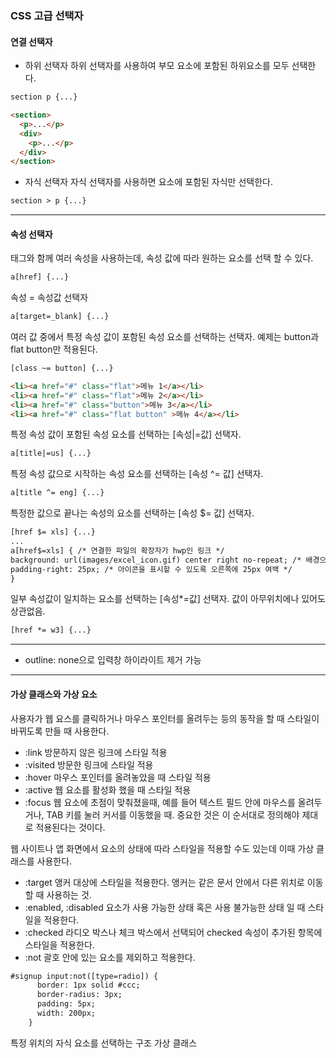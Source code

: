 ### CSS 고급 선택자
#### 연결 선택자
* 하위 선택자
하위 선택자를 사용하여 부모 요소에 포함된 하위요소를 모두 선택한다.
```html
section p {...}

<section>
  <p>...</p>
  <div>
    <p>...</p>
  </div>
</section>
```
* 자식 선택자
자식 선택자를 사용하면 요소에 포함된 자식만 선택한다.
```html
section > p {...}
```
---
#### 속성 선택자
태그와 함께 여러 속성을 사용하는데, 속성 값에 따라 원하는 요소를 선택 할 수 있다.
```html
a[href] {...}
```
속성 = 속성값 선택자
```html
a[target=_blank] {...}
``` 
여러 값 중에서 특정 속성 값이 포함된 속성 요소를 선택하는 선택자. 예제는 button과 flat button만 적용된다.
```html
[class ~= button] {...}

<li><a href="#" class="flat">메뉴 1</a></li>
<li><a href="#" class="flat">메뉴 2</a></li>
<li><a href="#" class="button">메뉴 3</a></li>
<li><a href="#" class="flat button" >메뉴 4</a></li>
```
특정 속성 값이 포함된 속성 요소를 선택하는 [속성|=값] 선택자.
```html
a[title|=us] {...}
```
특정 속성 값으로 시작하는 속성 요소를 선택하는 [속성 ^= 값] 선택자.
```html
a[title ^= eng] {...}
```
특정한 값으로 끝나는 속성의 요소를 선택하는 [속성 $= 값] 선택자.
```html
[href $= xls] {...}
...
a[href$=xls] { /* 연결한 파일의 확장자가 hwp인 링크 */
background: url(images/excel_icon.gif) center right no-repeat; /* 배경으로 hwp 아이콘 표시 */
padding-right: 25px; /* 아이콘을 표시할 수 있도록 오른쪽에 25px 여백 */
}
```
일부 속성값이 일치하는 요소를 선택하는 [속성*=값] 선택자. 값이 아무위치에나 있어도 상관없음.
```html
[href *= w3] {...}
```
---
* outline: none으로 입력창 하이라이트 제거 가능
---
#### 가상 클래스와 가상 요소
사용자가 웹 요스를 클릭하거나 마우스 포인터를 올려두는 등의 동작을 할 때 스타일이 바뀌도록 만들 때 사용한다.
* :link 방문하지 않은 링크에 스타일 적용 
* :visited 방문한 링크에 스타일 적용
* :hover 마우스 포인터를 올려놓았을 때 스타일 적용
* :active 웹 요소를 활성화 했을 때 스타일 적용
* :focus 웹 요소에 초점이 맞춰졌을때, 예를 들어 텍스트 필드 안에 마우스를 올려두거나, TAB 키를 눌러 커서를 이동했을 때.
중요한 것은 이 순서대로 정의해야 제대로 적용된다는 것이다.
   
웹 사이트나 앱 화면에서 요소의 상태에 따라 스타일을 적용할 수도 있는데 이때 가상 클래스를 사용한다.
* :target 앵커 대상에 스타일을 적용한다. 앵커는 같은 문서 안에서 다른 위치로 이동할 때 사용하는 것.
* :enabled, :disabled 요소가 사용 가능한 상태 혹은 사용 불가능한 상태 일 때 스타일을 적용한다.
* :checked 라디오 박스나 체크 박스에서 선택되어 checked 속성이 추가된 항목에 스타일을 적용한다.
* :not 괄호 안에 있는 요소를 제외하고 적용한다.
```html
#signup input:not([type=radio]) {
      border: 1px solid #ccc;
      border-radius: 3px;
      padding: 5px;
      width: 200px;
    }
```
   
특정 위치의 자식 요소를 선택하는 구조 가상 클래스
